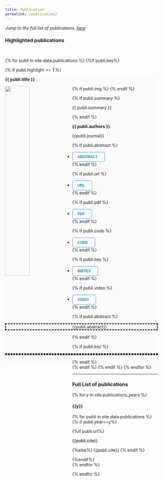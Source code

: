 ```yaml
---
title: Publication
permalink: /publication/
---
```


<html>
<head>
<style>
.button {
  background-color: white;
  border: none;
  color: white;
  padding: 8px 16px;
  cursor: pointer;
  text-align: center;
  font-size: 12px;
  transition-duration: 0.5s;
  cursor: pointer;
}
.button1 {
  color: #008CBA; 
  border: 1px solid #008CBA;
  border-radius: 5px;
}
.button1:hover {
  background-color: #008CBA;
  color: white;
}
.button1:after {
  content: '\002B';
  color: white;
  font-weight: bold;
  float: center;
}
.collapsiblecontent {
  padding: 0 18px;
  max-height: 0;
  overflow: hidden;
  text-align: left;
  transition: max-height 0.2s ease-out;
  background-color: #f1f1f1;
}
</style>
</head>
</html>

<p><i>Jump to the full list of publications, <a href="#full-list"> here</a></i></p>


<h3>Highlighted publications</h3>
<br>

{% for publi in site.data.publications %}
{%if publi.key%}


{% if publi.highlight == 1 %}
<div class="row">
<div class="col-sm-12 clearfix">
<div class="well well-lg" style="background-color: #fcfbfb;">

<p style="text-align:left"><b>{{ publi.title }}</b></p>
<div class="row"> 
  {% if publi.img %}
  <img src="{{ site.url }}{{ site.baseurl }}/publications/images/{{ publi.img }}" class="img-responsive" width="40%" style="float:left; padding-right:20px;" />
  {% endif %}

  {% if publi.summary %}
  <p style="text-align:justify; padding-left:10px; padding-right:10px">{{ publi.summary }}</p>
  {% endif %}


  <p style="padding-left:15px;"><b>{{ publi.authors }}</b></p>

  <p style="padding-left:15px;">{{publi.journal}}</p>
</div>

<div class="row">
  <ul class="nav nav-pills">

  <!-- ABSTRACT -->
  {% if publi.abstract %}
  <li>
    <a data-toggle="collapse" href="#{{publi.key}}-abstract">
    <button class="button button1"><b>ABSTRACT</b></button>
    </a>
  </li>
  {% endif %}

  <!-- URL -->
  {% if publi.url %}
    <li>
      <a href="{{publi.url}}">
        <button class="button button1"><b>URL</b></button>
      </a>
    </li>
  {% endif %}

  <!-- URL -->
  {% if publi.pdf %}
    <li>
      <a href="{{publi.pdf}}">
        <button class="button button1"><b>PDF</b></button>
      </a>
    </li>
  {% endif %}

  <!-- CODE -->
  {% if publi.code %}
    <li>
      <a href="{{publi.code}}">
        <button class="button button1"><b>CODE</b></button>
      </a>
    </li>
  {% endif %}

  <!-- BIBTEX -->
  {% if publi.key %}
    <li>
      <a data-toggle="collapse" href="#{{publi.key}}-bibtex">
        <button class="button button1"><b>BIBTEX</b></button>
        <div class="collapsiblecontent">
        </div>
      </a>
    </li>
  {% endif %}

  <!-- VIDEO -->
  {% if publi.video %}
    <li>
      <a href="{{publi.video}}">
        <button class="button button1"><b>VIDEO</b></button>
      </a>
    </li>
  {% endif %}

  </ul>

{% if publi.abstract %}
<p id="{{publi.key}}-abstract" class="collapse" style="border-style: dashed; text-align:justify;">{{publi.abstract}}</p>
{% endif %}

{% if publi.key %}
<p id="{{publi.key}}-bibtex" class="collapse" style="border-style: dashed;">

<object data="{{ site.url }}{{ site.baseurl }}/publications/references/{{publi.key}}.txt" width="100%" style="overflow: auto;"></object>
</p>
{% endif %}
</div>
</div>
</div>
</div>
{% endif %}
{% endif %}
{% endfor %}

<hr id="full-list">



<h3>Full List of publications</h3>
<span style="display: block; margin-bottom: 3 em"></span>

{% for y in site.publications_years %}

<h4 class="year">{{y}}</h4>

{% for publi in site.data.publications %}
{% if publi.year==y%}

<div style="text-align:justify; padding-left: 20px">
  {%if publi.url%}
    <p><a href="{{publi.url}}" style="text-decoration:none; color:black;">{{publi.cite}}</a></p>
  {%else%}
    {{publi.cite}}
  {% endif %}
</div>

{%endif%}
<span style="display: block; margin-bottom: 1 em"></span>
{% endfor %}


{% endfor %}




<script>
var coll = document.getElementsByClassName("button");
var i;

for (i = 0; i < coll.length; i++) {
  coll[i].addEventListener("click", function() {
    this.classList.toggle("active");
    var content = this.nextElementSibling;
    if (content.style.maxHeight){
      content.style.maxHeight = null;
    } else {
      content.style.maxHeight = content.scrollHeight + "px";
    } 
  });
}
</script>